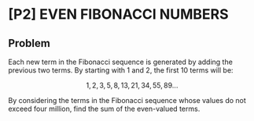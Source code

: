 # [P2] EVEN FIBONACCI NUMBERS

## Problem

Each new term in the Fibonacci sequence is generated by adding the previous two terms. By starting with $1$ and $2$, the first $10$ terms will be:

$$1, 2, 3, 5, 8, 13, 21, 34, 55, 89...$$

By considering the terms in the Fibonacci sequence whose values do not exceed four million, find the sum of the even-valued terms.
